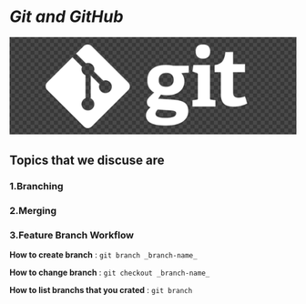 # _Git and GitHub_

[<img src="git-logo.png" width="900"/>](git-logo.png)

## Topics that we discuse are 
### 1.Branching 
### 2.Merging
### 3.Feature Branch Workflow

**How to create branch** 
: `git branch _branch-name_`

**How to change branch**
: `git checkout _branch-name_`

**How to list branchs that you crated**
: `git branch`


